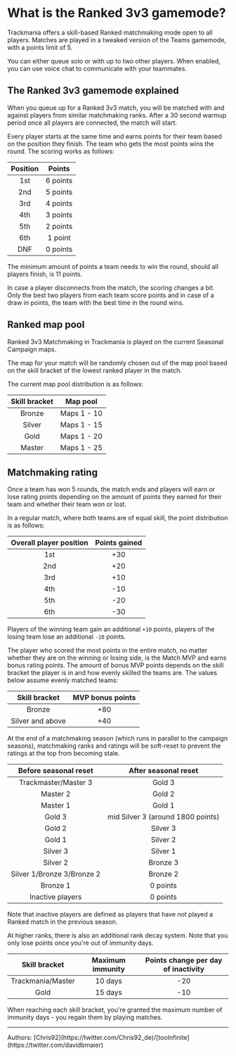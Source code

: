 # What is the Ranked 3v3 gamemode?

Trackmania offers a skill-based Ranked matchmaking mode open to all players.
Matches are played in a tweaked version of the Teams gamemode, with a points limit of 5.

You can either queue solo or with up to two other players.
When enabled, you can use voice chat to communicate with your teammates.

## The Ranked 3v3 gamemode explained

When you queue up for a Ranked 3v3 match, you will be matched with and against players from similar matchmaking ranks.
After a 30 second warmup period once all players are connected, the match will start.

Every player starts at the same time and earns points for their team based on the position they finish. The team who gets the most points wins the round.
The scoring works as follows:

| Position |  Points  |
| :------: | :------: |
|   1st    | 6 points |
|   2nd    | 5 points |
|   3rd    | 4 points |
|   4th    | 3 points |
|   5th    | 2 points |
|   6th    | 1 point  |
|   DNF    | 0 points |

The minimum amount of points a team needs to win the round, should all players finish, is 11 points.

In case a player disconnects from the match, the scoring changes a bit.
Only the best two players from each team score points and in case of a draw in points, the team with the best time in the round wins.

## Ranked map pool

Ranked 3v3 Matchmaking in Trackmania is played on the current Seasonal Campaign maps.

The map for your match will be randomly chosen out of the map pool based on the skill bracket of the lowest ranked player in the match.

The current map pool distribution is as follows:

| Skill bracket |  Map pool   |
| :-----------: | :---------: |
|    Bronze     | Maps 1 - 10 |
|    Silver     | Maps 1 - 15 |
|     Gold      | Maps 1 - 20 |
|    Master     | Maps 1 - 25 |

## Matchmaking rating

Once a team has won 5 rounds, the match ends and players will earn or lose rating points depending on the amount of points they earned for their team and whether their team won or lost.

In a regular match, where both teams are of equal skill, the point distribution is as follows:

| Overall player position | Points gained |
|:---:|:---:|
| 1st | +30 |
| 2nd | +20 |
| 3rd | +10 |
| 4th | -10 |
| 5th | -20 |
| 6th | -30 |

Players of the winning team gain an additional `+10` points, players of the losing team lose an additional `-10` points.

The player who scored the most points in the entire match, no matter whether they are on the winning or losing side, is the Match MVP and earns bonus rating points.
The amount of bonus MVP points depends on the skill bracket the player is in and how evenly skilled the teams are. The values below assume evenly matched teams:

|  Skill bracket   | MVP bonus points |
| :--------------: | :--------------: |
|      Bronze      |       +80        |
| Silver and above |       +40        |

At the end of a matchmaking season (which runs in parallel to the campaign seasons), matchmaking ranks and ratings will be soft-reset to prevent the ratings at the top from becoming stale.

|   Before seasonal reset    |       After seasonal reset        |
| :------------------------: | :-------------------------------: |
|    Trackmaster/Master 3    |              Gold 3               |
|          Master 2          |              Gold 2               |
|          Master 1          |              Gold 1               |
|           Gold 3           | mid Silver 3 (around 1800 points) |
|           Gold 2           |             Silver 3              |
|           Gold 1           |             Silver 2              |
|          Silver 3          |             Silver 1              |
|          Silver 2          |             Bronze 3              |
| Silver 1/Bronze 3/Bronze 2 |             Bronze 2              |
|          Bronze 1          |             0 points              |
|      Inactive players      |             0 points              |

Note that inactive players are defined as players that have not played a Ranked match in the previous season.

At higher ranks, there is also an additional rank decay system. Note that you only lose points once you're out of immunity days.

|   Skill bracket   | Maximum immunity | Points change per day of inactivity |
| :---------------: | :--------------: | :---------------------------------: |
| Trackmania/Master |     10 days      |                 -20                 |
|       Gold        |     15 days      |                 -10                 |

When reaching each skill bracket, you're granted the maximum number of immunity days - you regain them by playing matches.

<hr>
Authors: [Chris92](https://twitter.com/Chris92_de)/[tooInfinite](https://twitter.com/davidbmaier)
